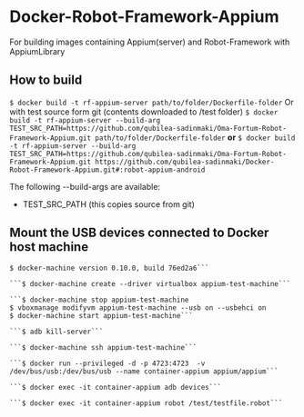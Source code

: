 # Docker-Robot-Framework-Appium
For building images containing Appium(server) and Robot-Framework with AppiumLibrary

## How to build
 ```$ docker build -t rf-appium-server path/to/folder/Dockerfile-folder```
 Or with test source form git (contents downloaded to /test folder)
 ```$ docker build -t rf-appium-server --build-arg TEST_SRC_PATH=https://github.com/qubilea-sadinmaki/Oma-Fortum-Robot-Framework-Appium.git path/to/folder/Dockerfile-folder```
**or**
```$ docker build -t rf-appium-server --build-arg TEST_SRC_PATH=https://github.com/qubilea-sadinmaki/Oma-Fortum-Robot-Framework-Appium.git https://github.com/qubilea-sadinmaki/Docker-Robot-Framework-Appium.git#:robot-appium-android```

The following --build-args are available:
* TEST_SRC_PATH (this copies source from git)

## Mount the USB devices connected to Docker host machine
```$ docker-machine --version
$ docker-machine version 0.10.0, build 76ed2a6```

```$ docker-machine create --driver virtualbox appium-test-machine```

```$ docker-machine stop appium-test-machine
$ vboxmanage modifyvm appium-test-machine --usb on --usbehci on
$ docker-machine start appium-test-machine```

```$ adb kill-server```

```$ docker-machine ssh appium-test-machine```

```$ docker run --privileged -d -p 4723:4723  -v /dev/bus/usb:/dev/bus/usb --name container-appium appium/appium```

```$ docker exec -it container-appium adb devices```

```$ docker exec -it container-appium robot /test/testfile.robot```

